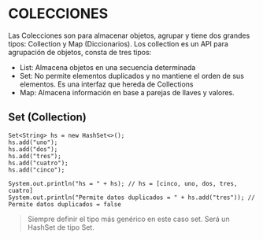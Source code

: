 # COLECCIONES
Las Colecciones son para almacenar objetos, agrupar y tiene dos grandes tipos: Collection y Map (Diccionarios).
Los collection es un API para agrupación de objetos, consta de tres tipos: 
* List: Almacena objetos en una secuencia determinada
* Set: No permite elementos duplicados y no mantiene el orden de sus elementos. Es una interfaz que hereda de Collections
* Map: Almacena información en base a parejas de llaves y valores.

## Set (Collection)
```
Set<String> hs = new HashSet<>();
hs.add("uno");
hs.add("dos");
hs.add("tres");
hs.add("cuatro");
hs.add("cinco");

System.out.println("hs = " + hs); // hs = [cinco, uno, dos, tres, cuatro]
System.out.println("Permite datos duplicados = " + hs.add("tres")); // Permite datos duplicados = false
```
> Siempre definir el tipo más genérico en este caso set. Será un HashSet de tipo Set.
